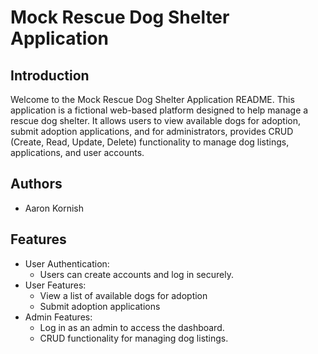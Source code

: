 # Mock Rescue Dog Shelter Application

## Introduction
Welcome to the Mock Rescue Dog Shelter Application README.
This application is a fictional web-based platform designed
to help manage a rescue dog shelter. It allows users to view 
available dogs for adoption, submit adoption applications, 
and for administrators, provides CRUD (Create, Read, Update, Delete)
functionality to manage dog listings, applications, and user accounts.

## Authors
- Aaron Kornish

## Features
- User Authentication:
  - Users can create accounts and log in securely.
- User Features:
  - View a list of available dogs for adoption
  - Submit adoption applications
- Admin Features:
  - Log in as an admin to access the dashboard.
  - CRUD functionality for managing dog listings.
